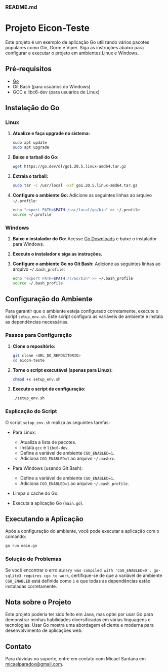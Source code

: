 ### README.md


# Projeto Eicon-Teste

Este projeto é um exemplo de aplicação Go utilizando vários pacotes populares como Gin, Gorm e Viper. Siga as instruções abaixo para configurar e executar o projeto em ambientes Linux e Windows.

## Pré-requisitos

- [Go](https://golang.org/dl/)
- Git Bash (para usuários do Windows)
- GCC e libc6-dev (para usuários de Linux)

## Instalação do Go

### Linux

1. **Atualize e faça upgrade no sistema:**
   ```bash
   sudo apt update
   sudo apt upgrade
   ```

2. **Baixe o tarball do Go:**
   ```bash
   wget https://go.dev/dl/go1.20.5.linux-amd64.tar.gz
   ```

3. **Extraia o tarball:**
   ```bash
   sudo tar -C /usr/local -xzf go1.20.5.linux-amd64.tar.gz
   ```

4. **Configure o ambiente Go:**
   Adicione as seguintes linhas ao arquivo `~/.profile`:
   ```bash
   echo "export PATH=$PATH:/usr/local/go/bin" >> ~/.profile
   source ~/.profile
   ```

### Windows

1. **Baixe o instalador do Go:**
   Acesse [Go Downloads](https://golang.org/dl/) e baixe o instalador para Windows.

2. **Execute o instalador e siga as instruções.**

3. **Configure o ambiente Go no Git Bash:**
   Adicione as seguintes linhas ao arquivo `~/.bash_profile`:
   ```bash
   echo "export PATH=$PATH:/c/Go/bin" >> ~/.bash_profile
   source ~/.bash_profile
   ```

## Configuração do Ambiente

Para garantir que o ambiente esteja configurado corretamente, execute o script `setup_env.sh`. Este script configura as variáveis de ambiente e instala as dependências necessárias.

### Passos para Configuração

1. **Clone o repositório:**

   ```bash
   git clone <URL_DO_REPOSITORIO>
   cd eicon-teste
   ```

2. **Torne o script executável (apenas para Linux):**

   ```bash
   chmod +x setup_env.sh
   ```

3. **Execute o script de configuração:**

   ```bash
   ./setup_env.sh
   ```

### Explicação do Script

O script `setup_env.sh` realiza as seguintes tarefas:

- Para Linux:
  - Atualiza a lista de pacotes.
  - Instala `gcc` e `libc6-dev`.
  - Define a variável de ambiente `CGO_ENABLED=1`.
  - Adiciona `CGO_ENABLED=1` ao arquivo `~/.bashrc`.

- Para Windows (usando Git Bash):
  - Define a variável de ambiente `CGO_ENABLED=1`.
  - Adiciona `CGO_ENABLED=1` ao arquivo `~/.bash_profile`.

- Limpa o cache do Go.
- Executa a aplicação Go (`main.go`).

## Executando a Aplicação

Após a configuração do ambiente, você pode executar a aplicação com o comando:

```bash
go run main.go
```

### Solução de Problemas

Se você encontrar o erro `Binary was compiled with 'CGO_ENABLED=0', go-sqlite3 requires cgo to work`, certifique-se de que a variável de ambiente `CGO_ENABLED` está definida como `1` e que todas as dependências estão instaladas corretamente.

## Nota sobre o Projeto

Este projeto poderia ter sido feito em Java, mas optei por usar Go para demonstrar minhas habilidades diversificadas em várias linguagens e tecnologias. Usar Go mostra uma abordagem eficiente e moderna para desenvolvimento de aplicações web.

## Contato

Para dúvidas ou suporte, entre em contato com Micael Santana em micaelparadox@gmail.com.
